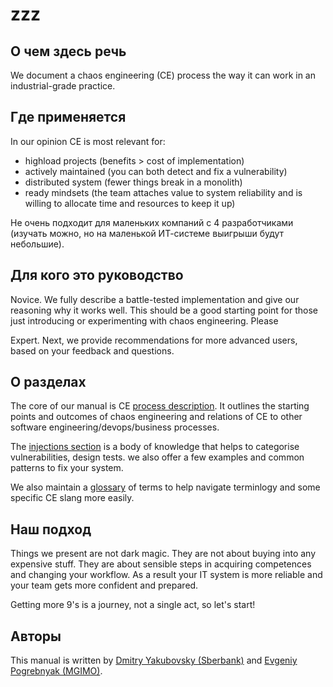 # zzz

## О чем здесь речь

We document a chaos engineering (CE) process the way it 
can work in an industrial-grade practice. 

## Где применяется 

In our opinion CE is most relevant for:

- highload projects (benefits > cost of implementation)
- actively maintained (you can both detect and fix a vulnerability)
- distributed system (fewer things break in a monolith)
- ready mindsets (the team attaches value to system reliability and is willing to allocate time and resources to keep it up)

Не очень подходит для маленьких компаний с 4 разработчиками
(изучать можно, но на маленькой ИТ-системе выигрыши будут небольшие).

## Для кого это руководство

Novice. We fully describe a battle-tested implementation 
and give our reasoning why it works well. This should be 
a good starting point for those just introducing 
or experimenting with chaos engineering. Please 

Expert. Next, we provide recommendations for more advanced 
users, based on your feedback and questions.

## О разделах

The core of our manual is CE [process description](process.md). It outlines the starting points and outcomes of chaos engineering and relations of CE to other software engineering/devops/business processes.

The [injections section](injections.md) is a body of knowledge that helps 
to categorise vulnerabilities, design tests. we also offer a few 
examples and common patterns to fix your system.

We also maintain a [glossary](glossary.md) of terms to help 
navigate terminlogy and some specific CE slang more easily.

## Наш подход

Things we present are not dark magic. They are not about 
buying into any expensive stuff. They are about sensible steps 
in acquiring competences and changing your workflow. As a result 
your IT system is more reliable and your team gets more confident 
and prepared.

Getting more 9's is a journey, not a single act, so let's start!

## Авторы

This manual is written by [Dmitry Yakubovsky (Sberbank)](https://twitter.com/d_yakubovsky) 
and [Evgeniy Pogrebnyak (MGIMO)](https://twitter.com/PogrebnyakE).  
